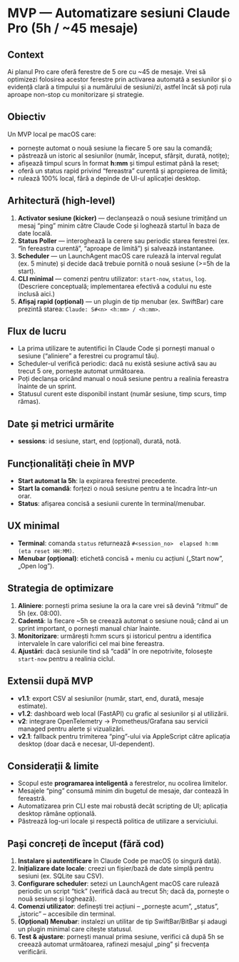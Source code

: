 # MVP — Automatizare sesiuni Claude Pro (5h / ~45 mesaje)

## Context

Ai planul Pro care oferă ferestre de 5 ore cu ~45 de mesaje. Vrei să optimizezi folosirea acestor ferestre prin activarea automată a sesiunilor și o evidență clară a timpului și a numărului de sesiuni/zi, astfel încât să poți rula aproape non-stop cu monitorizare și strategie.

## Obiectiv

Un MVP local pe macOS care:

- pornește automat o nouă sesiune la fiecare 5 ore sau la comandă;
- păstrează un istoric al sesiunilor (număr, început, sfârșit, durată, notițe);
- afișează timpul scurs în format **h:mm** și timpul estimat până la reset;
- oferă un status rapid privind “fereastra” curentă și apropierea de limită;
- rulează 100% local, fără a depinde de UI-ul aplicației desktop.

## Arhitectură (high-level)

1. **Activator sesiune (kicker)** — declanșează o nouă sesiune trimițând un mesaj “ping” minim către Claude Code și loghează startul în baza de date locală.
2. **Status Poller** — interoghează la cerere sau periodic starea ferestrei (ex. “în fereastra curentă”, “aproape de limită”) și salvează instantanee.
3. **Scheduler** — un LaunchAgent macOS care rulează la interval regulat (ex. 5 minute) și decide dacă trebuie pornită o nouă sesiune (>=5h de la start).
4. **CLI minimal** — comenzi pentru utilizator: `start-now`, `status`, `log`. (Descriere conceptuală; implementarea efectivă a codului nu este inclusă aici.)
5. **Afișaj rapid (opțional)** — un plugin de tip menubar (ex. SwiftBar) care prezintă starea: `Claude: S#<n> <h:mm> / <h:mm>`.

## Flux de lucru

- La prima utilizare te autentifici în Claude Code și pornești manual o sesiune (“aliniere” a ferestrei cu programul tău).
- Scheduler-ul verifică periodic: dacă nu există sesiune activă sau au trecut 5 ore, pornește automat următoarea.
- Poți declanșa oricând manual o nouă sesiune pentru a realinia fereastra înainte de un sprint.
- Statusul curent este disponibil instant (număr sesiune, timp scurs, timp rămas).

## Date și metrici urmărite

- **sessions**: id sesiune, start, end (opțional), durată, notă.

## Funcționalități cheie în MVP

- **Start automat la 5h**: la expirarea ferestrei precedente.
- **Start la comandă**: forțezi o nouă sesiune pentru a te încadra într-un orar.
- **Status**: afișarea concisă a sesiunii curente în terminal/menubar.

## UX minimal

- **Terminal**: comanda `status` returnează `#<session_no>  elapsed h:mm  (eta reset HH:MM)`.
- **Menubar (opțional)**: etichetă concisă + meniu cu acțiuni („Start now”, „Open log”).

## Strategia de optimizare

1. **Aliniere**: pornești prima sesiune la ora la care vrei să devină “ritmul” de 5h (ex. 08:00).
2. **Cadentă**: la fiecare ~5h se creează automat o sesiune nouă; când ai un sprint important, o pornești manual chiar înainte.
3. **Monitorizare**: urmărești h:mm scurs și istoricul pentru a identifica intervalele în care valorifici cel mai bine fereastra.
4. **Ajustări**: dacă sesiunile tind să “cadă” în ore nepotrivite, folosește `start-now` pentru a realinia ciclul.

## Extensii după MVP

- **v1.1**: export CSV al sesiunilor (număr, start, end, durată, mesaje estimate).
- **v1.2**: dashboard web local (FastAPI) cu grafic al sesiunilor și al utilizării.
- **v2**: integrare OpenTelemetry → Prometheus/Grafana sau servicii managed pentru alerte și vizualizări.
- **v2.1**: fallback pentru trimiterea “ping”-ului via AppleScript către aplicația desktop (doar dacă e necesar, UI-dependent).

## Considerații & limite

- Scopul este **programarea inteligentă** a ferestrelor, nu ocolirea limitelor.
- Mesajele “ping” consumă minim din bugetul de mesaje, dar contează în fereastră.
- Automatizarea prin CLI este mai robustă decât scripting de UI; aplicația desktop rămâne opțională.
- Păstrează log-uri locale și respectă politica de utilizare a serviciului.

## Pași concreți de început (fără cod)

1. **Instalare și autentificare** în Claude Code pe macOS (o singură dată).
2. **Inițializare date locale**: creezi un fișier/bază de date simplă pentru sesiuni (ex. SQLite sau CSV).
3. **Configurare scheduler**: setezi un LaunchAgent macOS care rulează periodic un script “tick” (verifică dacă au trecut 5h; dacă da, pornește o nouă sesiune și loghează).
4. **Comenzi utilizator**: definești trei acțiuni – „pornește acum”, „status”, „istoric” – accesibile din terminal.
5. **(Opțional) Menubar**: instalezi un utilitar de tip SwiftBar/BitBar și adaugi un plugin minimal care citește statusul.
6. **Test & ajustare**: pornești manual prima sesiune, verifici că după 5h se creează automat următoarea, rafinezi mesajul „ping” și frecvența verificării.

